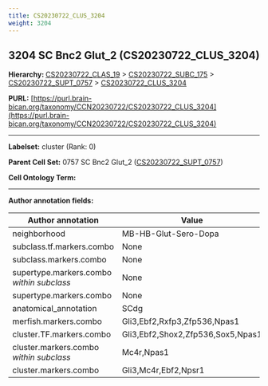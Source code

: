 ```yaml
---
title: CS20230722_CLUS_3204
weight: 3204
---
```

## 3204 SC Bnc2 Glut_2 (CS20230722_CLUS_3204)
<b>Hierarchy: </b>
[CS20230722_CLAS_19](../CS20230722_CLAS_19) >
[CS20230722_SUBC_175](../CS20230722_SUBC_175) >
[CS20230722_SUPT_0757](../CS20230722_SUPT_0757) >
[CS20230722_CLUS_3204](../CS20230722_CLUS_3204)

**PURL:** [https://purl.brain-bican.org/taxonomy/CCN20230722/CS20230722_CLUS_3204](https://purl.brain-bican.org/taxonomy/CCN20230722/CS20230722_CLUS_3204)

---


**Labelset:** cluster (Rank: 0)

**Parent Cell Set:** 0757 SC Bnc2 Glut_2 ([CS20230722_SUPT_0757](../CS20230722_SUPT_0757))



**Cell Ontology Term:** 

[MARKER GENES.]: #


---

[TRANSFERRED ANNOTATIONS.]: #


[AUTHOR ANNOTATION FIELDS.]: #


**Author annotation fields:**

| Author annotation | Value |
|-------------------|-------|
|neighborhood|MB-HB-Glut-Sero-Dopa|
|subclass.tf.markers.combo|None|
|subclass.markers.combo|None|
|supertype.markers.combo _within subclass_|None|
|supertype.markers.combo|None|
|anatomical_annotation|SCdg|
|merfish.markers.combo|Gli3,Ebf2,Rxfp3,Zfp536,Npas1|
|cluster.TF.markers.combo|Gli3,Ebf2,Shox2,Zfp536,Sox5,Npas1|
|cluster.markers.combo _within subclass_|Mc4r,Npas1|
|cluster.markers.combo|Gli3,Mc4r,Ebf2,Npsr1|
